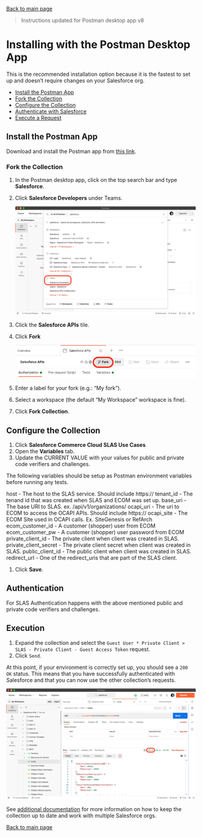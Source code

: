 [Back to main page](README.md)

> Instructions updated for Postman desktop app v8

# Installing with the Postman Desktop App

This is the recommended installation option because it is the fastest to set up and doesn’t require changes on your Salesforce org.

- [Install the Postman App](#install-the-postman-app)
- [Fork the Collection](#fork-the-collection)
- [Configure the Collection](#configure-the-collection)
- [Authenticate with Salesforce](#authenticate-with-salesforce)
- [Execute a Request](#execute-a-request)


## Install the Postman App

Download and install the Postman app from [this link](https://www.postman.com/downloads).


### Fork the Collection

1. In the Postman desktop app, click on the top search bar and type **Salesforce**.
1. Click **Salesforce Developers** under Teams.

    ![Searching for Salesforce screenshot](doc-gfx/app/search-salesforce.png)

1. Click the **Salesforce APIs** tile.
1. Click **Fork**

    ![Fork button screenshot](doc-gfx/app/fork-button.png)

1. Enter a label for your fork (e.g.: “My fork”).
1. Select a workspace (the default “My Workspace” workspace is fine).
1. Click **Fork Collection**.


## Configure the Collection

1. Click **Salesforce Commerce Cloud SLAS Use Cases**
1. Open the **Variables** tab.
1. Update the CURRENT VALUE with your values for public and private code verifiers and challenges.

The following variables should be setup as Postman environment variables before running any tests.

host - The host to the SLAS service. Should include https://
tenant_id - The tenand id that was created when SLAS and ECOM was set up.
base_uri - The base URI to SLAS. ex. /api/v1/organizations/
ocapi_uri - The uri to ECOM to access the OCAPI APIs. Should include https://
ocapi_site - The ECOM Site used in OCAPI calls. Ex. SiteGenesis or RefArch
ecom_customer_id - A customer (shopper) user from ECOM
ecom_customer_pw - A customer (shopper) user password from ECOM
private_client_id - The private client when client was created in SLAS.
private_client_secret - The private client secret when client was created in SLAS.
public_client_id - The public client when client was created in SLAS.
redirect_url - One of the redirect_uris that are part of the SLAS client.


1. Click **Save**.


## Authentication
For SLAS Authentication happens with the above mentioned public and private code verifiers and challenges.


## Execution
1. Expand the collection and select the `Guest User * Private Client > SLAS - Private Client - Guest Access Token` request.
1. Click `Send`.

At this point, if your environment is correctly set up, you should see a `200 OK` status. This means that you have successfully authenticated with Salesforce and that you can now use the other collection’s requests.

![Authenticate screenshot](doc-gfx/app/limits-status-200.png)

See [additional documentation](README.md#additional-documentation) for more information on how to keep the collection up to date and work with multiple Salesforce orgs.


[Back to main page](README.md)
